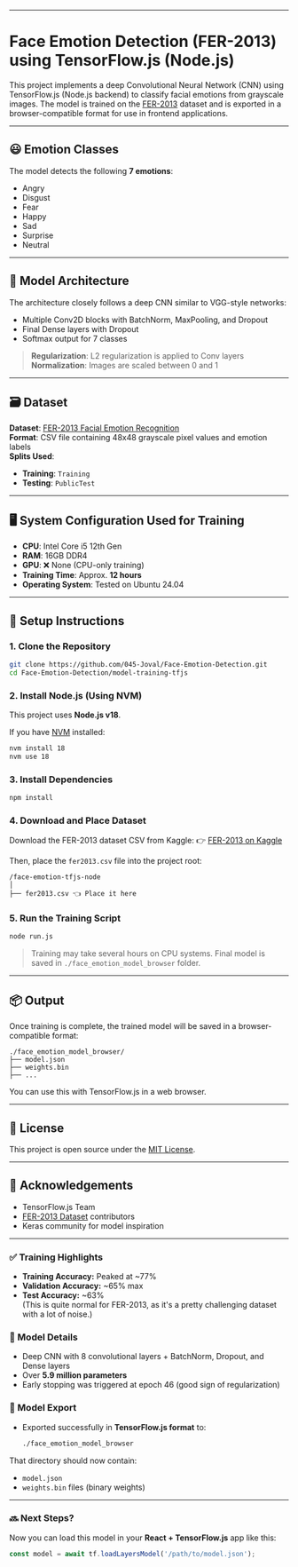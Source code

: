 
---
# Face Emotion Detection (FER-2013) using TensorFlow.js (Node.js)

This project implements a deep Convolutional Neural Network (CNN) using TensorFlow.js (Node.js backend) to classify facial emotions from grayscale images. The model is trained on the [FER-2013](https://www.kaggle.com/datasets/deadskull7/fer2013) dataset and is exported in a browser-compatible format for use in frontend applications.

---

## 😃 Emotion Classes
The model detects the following **7 emotions**:
- Angry
- Disgust
- Fear
- Happy
- Sad
- Surprise
- Neutral

---

## 🧠 Model Architecture

The architecture closely follows a deep CNN similar to VGG-style networks:
- Multiple Conv2D blocks with BatchNorm, MaxPooling, and Dropout
- Final Dense layers with Dropout
- Softmax output for 7 classes

> **Regularization**: L2 regularization is applied to Conv layers  
> **Normalization**: Images are scaled between 0 and 1

---

## 🗃 Dataset

**Dataset**: [FER-2013 Facial Emotion Recognition](https://www.kaggle.com/datasets/deadskull7/fer2013)  
**Format**: CSV file containing 48x48 grayscale pixel values and emotion labels  
**Splits Used**:
- **Training**: `Training`
- **Testing**: `PublicTest`

---

## 🖥️ System Configuration Used for Training

- **CPU**: Intel Core i5 12th Gen
- **RAM**: 16GB DDR4
- **GPU**: ❌ None (CPU-only training)
- **Training Time**: Approx. **12 hours**
- **Operating System**: Tested on Ubuntu 24.04

---

## 🔧 Setup Instructions

### 1. Clone the Repository
```bash
git clone https://github.com/045-Joval/Face-Emotion-Detection.git
cd Face-Emotion-Detection/model-training-tfjs
```

### 2. Install Node.js (Using NVM)
This project uses **Node.js v18**.

If you have [NVM](https://github.com/nvm-sh/nvm) installed:
```bash
nvm install 18
nvm use 18
```

### 3. Install Dependencies
```bash
npm install
```

### 4. Download and Place Dataset

Download the FER-2013 dataset CSV from Kaggle:
👉 [FER-2013 on Kaggle](https://www.kaggle.com/datasets/deadskull7/fer2013)

Then, place the `fer2013.csv` file into the project root:
```
/face-emotion-tfjs-node
│
├── fer2013.csv 👈 Place it here
```

### 5. Run the Training Script
```bash
node run.js
```

> Training may take several hours on CPU systems. Final model is saved in `./face_emotion_model_browser` folder.

---

## 📦 Output

Once training is complete, the trained model will be saved in a browser-compatible format:
```
./face_emotion_model_browser/
├── model.json
├── weights.bin
├── ...
```

You can use this with TensorFlow.js in a web browser.

---

## 📄 License

This project is open source under the [MIT License](LICENSE).

---

## 🙌 Acknowledgements
- TensorFlow.js Team
- [FER-2013 Dataset](https://www.kaggle.com/datasets/deadskull7/fer2013) contributors
- Keras community for model inspiration

---

### ✅ **Training Highlights**
- **Training Accuracy:** Peaked at ~77%
- **Validation Accuracy:** ~65% max
- **Test Accuracy:** ~63%  
  (This is quite normal for FER-2013, as it's a pretty challenging dataset with a lot of noise.)

### 🧠 Model Details
- Deep CNN with 8 convolutional layers + BatchNorm, Dropout, and Dense layers
- Over **5.9 million parameters**
- Early stopping was triggered at epoch 46 (good sign of regularization)

### 💾 Model Export
- Exported successfully in **TensorFlow.js format** to:
  ```bash
  ./face_emotion_model_browser
  ```

That directory should now contain:
- `model.json`
- `weights.bin` files (binary weights)

---

### 🔜 Next Steps?

Now you can load this model in your **React + TensorFlow.js** app like this:

```js
const model = await tf.loadLayersModel('/path/to/model.json');
```
